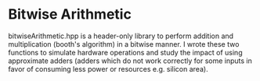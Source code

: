 # Bitwise Arithmetic
bitwiseArithmetic.hpp is a header-only library to perform addition and multiplication (booth's algorithm) in a bitwise manner.
I wrote these two functions to simulate hardware operations and study the impact of using approximate adders (adders which do not work correctly for some inputs in favor of consuming less power or resources e.g. silicon area).
